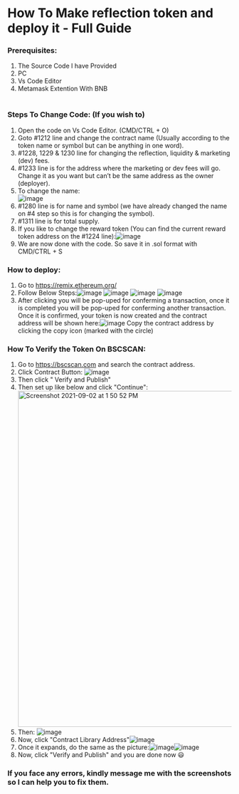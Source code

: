 # How To Make reflection token and deploy it - Full Guide

### Prerequisites:
1. The Source Code I have Provided <br>
2. PC<br>
3. Vs Code Editor<br>
4. Metamask Extention With BNB<br><br>

### Steps To Change Code: (If you wish to)
1. Open the code on Vs Code Editor. (CMD/CTRL + O)<br>
2. Goto #1212 line and change the contract name (Usually according to the token name or symbol but can be anything in one word).<br>
3. #1228, 1229 & 1230 line for changing the reflection, liquidity & marketing (dev) fees.<br>
4. #1233 line is for the address where the marketing or dev fees will go. Change it as you want but can’t be the same address as the owner (deployer).<br>
5. To change the name: <br>![image](https://user-images.githubusercontent.com/78958410/131809969-6b20519d-3c7a-40e3-b286-478169c333b5.png) <br>
6. #1280 line is for name and symbol (we have already changed the name on #4 step so this is for changing the symbol).
7. #1311 line is for total supply.
8. If you like to change the reward token (You can find the current reward token address on the #1224 line):![image](https://user-images.githubusercontent.com/78958410/131810268-a8f7390f-8185-4e12-a295-9aedfe03f1c5.png)
9. We are now done with the code. So save it in .sol format with CMD/CTRL + S

### How to deploy:
1. Go to https://remix.ethereum.org/
2. Follow Below Steps:![image](https://user-images.githubusercontent.com/78958410/131810450-c3cf33f6-4114-4253-bb0e-61655f2ee24e.png)
![image](https://user-images.githubusercontent.com/78958410/131810475-141ee161-a348-42fd-a92d-17e69bfd230f.png)
![image](https://user-images.githubusercontent.com/78958410/131810490-80ac5df6-2f38-453b-9451-54b0e56974b7.png)
![image](https://user-images.githubusercontent.com/78958410/131810526-49734f9d-f3c4-4d0d-902f-95eb144043cb.png)
3. After clicking you will be pop-uped for conferming a transaction, once it is completed you will be pop-uped for conferming another transaction. Once it is confirmed, your token is now created and the contract address will be shown here:![image](https://user-images.githubusercontent.com/78958410/131810740-1e68ab98-e5f9-4cc7-a343-6e5a0b533a50.png)
Copy the contract address by clicking the copy icon (marked with the circle)

### How To Verify the Token On BSCSCAN:
1. Go to https://bscscan.com and search the contract address.
2. Click Contract Button: ![image](https://user-images.githubusercontent.com/78958410/131810871-d32aa98d-9d11-45e1-99cf-6ce98293b3de.png)
3. Then click " Verify and Publish"
4. Then set up like below and click "Continue":<img width="755" alt="Screenshot 2021-09-02 at 1 50 52 PM" src="https://user-images.githubusercontent.com/78958410/131811247-03b12a75-b11f-4f41-8000-415779866e68.png">
5. Then: ![image](https://user-images.githubusercontent.com/78958410/131811308-0e56cfd4-3939-4703-9bd0-55d03daca6d6.png)
6. Now, click "Contract Library Address"![image](https://user-images.githubusercontent.com/78958410/131811366-1f7a8fd9-b3b3-43a9-bde0-e53a8f81ec31.png)
7. Once it expands, do the same as the picture:![image](https://user-images.githubusercontent.com/78958410/131811410-c160bbc8-73d5-40e9-b9b7-570d3b82345f.png)![image](https://user-images.githubusercontent.com/78958410/131811558-7d7c5962-f861-4b1f-8118-819fceb4eac3.png)
8. Now, click "Verify and Publish" and you are done now 😃

### If you face any errors, kindly message me with the screenshots so I can help you to fix them.

